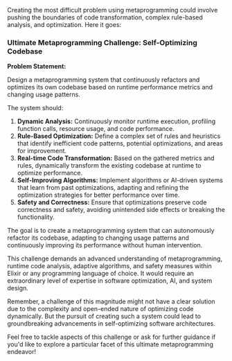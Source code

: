 Creating the most difficult problem using metaprogramming could involve pushing the boundaries of code transformation, complex rule-based analysis, and optimization. Here it goes:

### Ultimate Metaprogramming Challenge: Self-Optimizing Codebase

**Problem Statement:**

Design a metaprogramming system that continuously refactors and optimizes its own codebase based on runtime performance metrics and changing usage patterns.

The system should:

1. **Dynamic Analysis:** Continuously monitor runtime execution, profiling function calls, resource usage, and code performance.
2. **Rule-Based Optimization:** Define a complex set of rules and heuristics that identify inefficient code patterns, potential optimizations, and areas for improvement.
3. **Real-time Code Transformation:** Based on the gathered metrics and rules, dynamically transform the existing codebase at runtime to optimize performance.
4. **Self-Improving Algorithms:** Implement algorithms or AI-driven systems that learn from past optimizations, adapting and refining the optimization strategies for better performance over time.
5. **Safety and Correctness:** Ensure that optimizations preserve code correctness and safety, avoiding unintended side effects or breaking the functionality.

The goal is to create a metaprogramming system that can autonomously refactor its codebase, adapting to changing usage patterns and continuously improving its performance without human intervention.

This challenge demands an advanced understanding of metaprogramming, runtime code analysis, adaptive algorithms, and safety measures within Elixir or any programming language of choice. It would require an extraordinary level of expertise in software optimization, AI, and system design.

Remember, a challenge of this magnitude might not have a clear solution due to the complexity and open-ended nature of optimizing code dynamically. But the pursuit of creating such a system could lead to groundbreaking advancements in self-optimizing software architectures.

Feel free to tackle aspects of this challenge or ask for further guidance if you'd like to explore a particular facet of this ultimate metaprogramming endeavor!
